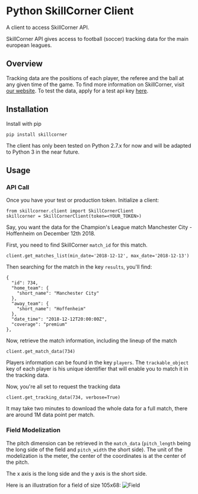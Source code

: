# Python SkillCorner Client
A client to access SkillCorner API.

SkillCorner API gives access to football (soccer) tracking data for the main european leagues.

## Overview

Tracking data are the positions of each player, the referee and the ball at any given time of the game. 
To find more information on SkillCorner, visit [our website](https://skillcorner.com/).
To test the data, apply for a test api key [here](https://skillcorner.com/#contact).

## Installation

Install with pip

	pip install skillcorner

The client has only been tested on Python 2.7.x for now and will be adapted to Python 3 in the near future.

## Usage

### API Call

Once you have your test or production token. Initialize a client:

	from skillcorner.client import SkillCornerClient
	skillcorner = SkillCornerClient(token=<YOUR_TOKEN>)

Say, you want the data for the Champion's League match Manchester City - Hoffenheim on December 12th 2018.

First, you need to find SkillCorner `match_id` for this match.

	client.get_matches_list(min_date='2018-12-12', max_date='2018-12-13')

Then searching for the match in the key `results`, you'll find:

	{
      "id": 734,
      "home_team": {
        "short_name": "Manchester City"
      },
      "away_team": {
        "short_name": "Hoffenheim"
      },
      "date_time": "2018-12-12T20:00:00Z",
      "coverage": "premium"
    },

Now, retrieve the match information, including the lineup of the match

	client.get_match_data(734)

Players information can be found in the key `players`. The `trackable_object` key of each player is his unique identifier that will enable you to match it in the tracking data.

Now, you're all set to request the tracking data

	client.get_tracking_data(734, verbose=True)

It may take two minutes to download the whole data for a full match, there are around 1M data point per match.

### Field Modelization

The pitch dimension can be retrieved in the `match_data` (`pitch_length` being the long side of the field and `pitch_width` the short side). The unit of the modelization is the meter, the center of the coordinates is at the center of the pitch.

The x axis is the long side and the y axis is the short side.

Here is an illustration for a field of size 105x68:
![Field](resources/field.jpg)
